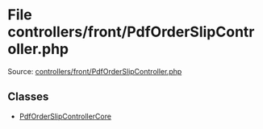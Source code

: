 File controllers/front/PdfOrderSlipController.php
=========

Source: [controllers/front/PdfOrderSlipController.php](https://github.com/PrestaShop/PrestaShop/blob/1.6.0.13/controllers/front/PdfOrderSlipController.php)


Classes
-------

* [PdfOrderSlipControllerCore](class.PdfOrderSlipControllerCore.md)

